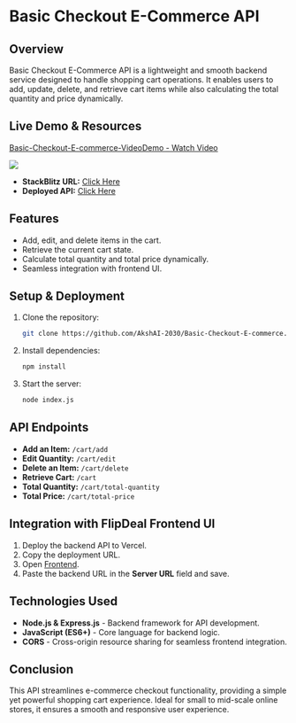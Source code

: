 # Basic Checkout E-Commerce API

## Overview
Basic Checkout E-Commerce API is a lightweight and smooth backend service designed to handle shopping cart operations. It enables users to add, update, delete, and retrieve cart items while also calculating the total quantity and price dynamically.

## Live Demo & Resources

<div>
    <a href="https://www.loom.com/share/94adba543a6148b687b0646dac657c54">
      <p>Basic-Checkout-E-commerce-VideoDemo - Watch Video</p>
    </a>
    <a href="https://www.loom.com/share/94adba543a6148b687b0646dac657c54">
      <img style="max-width:300px;" src="https://cdn.loom.com/sessions/thumbnails/94adba543a6148b687b0646dac657c54-157191e0c7413294-full-play.gif">
    </a>
  </div>
  
- **StackBlitz URL:** [Click Here](https://stackblitz.com/edit/stackblitz-starters-nm7wpq?file=index.js)
- **Deployed API:** [Click Here](https://basic-checkout-e-commerce.vercel.app/)

## Features
- Add, edit, and delete items in the cart.
- Retrieve the current cart state.
- Calculate total quantity and total price dynamically.
- Seamless integration with frontend UI.

## Setup & Deployment
1. Clone the repository:
   ```sh
   git clone https://github.com/AkshAI-2030/Basic-Checkout-E-commerce.git
   ```
2. Install dependencies:
   ```sh
   npm install
   ```
3. Start the server:
   ```sh
   node index.js
   ```

## API Endpoints
- **Add an Item:** `/cart/add`
- **Edit Quantity:** `/cart/edit`
- **Delete an Item:** `/cart/delete`
- **Retrieve Cart:** `/cart`
- **Total Quantity:** `/cart/total-quantity`
- **Total Price:** `/cart/total-price`

## Integration with FlipDeal Frontend UI
1. Deploy the backend API to Vercel.
2. Copy the deployment URL.
3. Open [Frontend](https://bd-3-assignment.vercel.app/).
4. Paste the backend URL in the **Server URL** field and save.

## Technologies Used
- **Node.js & Express.js** - Backend framework for API development.
- **JavaScript (ES6+)** - Core language for backend logic.
- **CORS** - Cross-origin resource sharing for seamless frontend integration.

## Conclusion
This API streamlines e-commerce checkout functionality, providing a simple yet powerful shopping cart experience. Ideal for small to mid-scale online stores, it ensures a smooth and responsive user experience.

